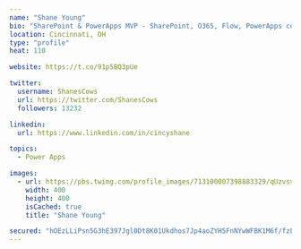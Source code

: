 ```yaml
---
name: "Shane Young"
bio: "SharePoint & PowerApps MVP - SharePoint, O365, Flow, PowerApps consulting? @PowerApps911 | Pure Snark? You found it."
location: Cincinnati, OH
type: "profile"
heat: 110

website: https://t.co/91p5BQ3pUe

twitter:
  username: ShanesCows
  url: https://twitter.com/ShanesCows
  followers: 13232

linkedin:
  url: https://www.linkedin.com/in/cincyshane

topics:
  - Power Apps

images:
  - url: https://pbs.twimg.com/profile_images/713100007398883329/qUzvsvQ3_400x400.jpg
    width: 400
    height: 400
    isCached: true
    title: "Shane Young"

secured: "hOEzLLiPsn5G3hE397Jgl0Dt8K01Ukdhos7Jp4aoZYH5FnNYwWFBK1M6f/fzL5haK0Nq/NFEdG/M/i20rHhNih4tNakE6svbkz3KsGZ++2TN1d6gQz9bm3ppoSlpoV0ZIjG9vVDXGHFh9/4RBL0O1xRM847RfcSx6TYCTFd1zs7WxwDSl/h2kcaN3UYNeMCVZbgHwFYLnWN5yb1b8QvN0wF1ugrvd8vUNbAPlsb97XOMDkhH7obJvlP7HxCj9QM5LS3kJl4p4ZjtW3KmKGjtmiYv8TIK8aITfuFD50EhEnk0WjmxvDSS7J854YFlfkdx0YGe+7f6YYL69Xe4qoZJcoxSZGg5N/iiWeXT1hPhOQK8MFvfT8nfNmr/+tx+DXTYwm8+vEIWin/CC/zpPX+QAOyAH4ICj0O1rtQVbg1HSb4=;BM19IRgS7IUtWVM79LNcPw=="
---
```


